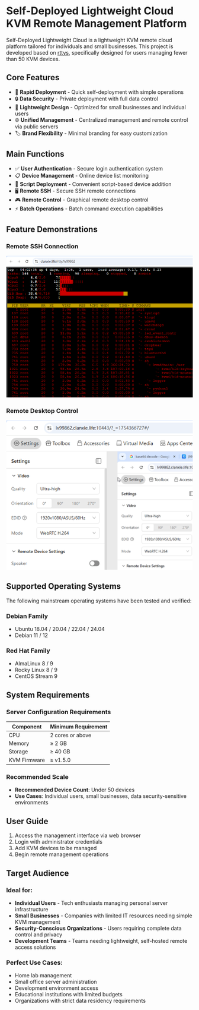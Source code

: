 # Self-Deployed Lightweight Cloud KVM Remote Management Platform

Self-Deployed Lightweight Cloud is a lightweight KVM remote cloud platform tailored for individuals and small businesses. This project is developed based on [rttys](https://github.com/zhaojh329/rttys), specifically designed for users managing fewer than 50 KVM devices.

## Core Features

- 🚀 **Rapid Deployment** - Quick self-deployment with simple operations
- 🔒 **Data Security** - Private deployment with full data control
- 🎯 **Lightweight Design** - Optimized for small businesses and individual users
- 🌐 **Unified Management** - Centralized management and remote control via public servers
- 🏷️ **Brand Flexibility** - Minimal branding for easy customization

## Main Functions

- ✅ **User Authentication** - Secure login authentication system
- 📋 **Device Management** - Online device list monitoring
- 📜 **Script Deployment** - Convenient script-based device addition
- 🖥️ **Remote SSH** - Secure SSH remote connections
- 🎮 **Remote Control** - Graphical remote desktop control
- ⚡ **Batch Operations** - Batch command execution capabilities

## Feature Demonstrations

### Remote SSH Connection

![Remote SSH Screenshot](img/ssh.png)

### Remote Desktop Control

![Remote Control Screenshot](img/web.png)

## Supported Operating Systems

The following mainstream operating systems have been tested and verified:

### Debian Family

- Ubuntu 18.04 / 20.04 / 22.04 / 24.04
- Debian 11 / 12

### Red Hat Family

- AlmaLinux 8 / 9
- Rocky Linux 8 / 9
- CentOS Stream 9

## System Requirements

### Server Configuration Requirements

| Component    | Minimum Requirement |
| ------------ | ------------------- |
| CPU          | 2 cores or above    |
| Memory       | ≥ 2 GB              |
| Storage      | ≥ 40 GB             |
| KVM Firmware | ≥ v1.5.0            |

### Recommended Scale

- **Recommended Device Count**: Under 50 devices
- **Use Cases**: Individual users, small businesses, data security-sensitive environments

## User Guide

1. Access the management interface via web browser
2. Login with administrator credentials
3. Add KVM devices to be managed
4. Begin remote management operations

## Target Audience

### Ideal for:

- **Individual Users** - Tech enthusiasts managing personal server infrastructure
- **Small Businesses** - Companies with limited IT resources needing simple KVM management
- **Security-Conscious Organizations** - Users requiring complete data control and privacy
- **Development Teams** - Teams needing lightweight, self-hosted remote access solutions

### Perfect Use Cases:

- Home lab management
- Small office server administration
- Development environment access
- Educational institutions with limited budgets
- Organizations with strict data residency requirements